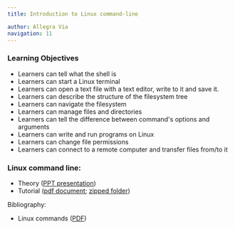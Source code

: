 ```yaml
---
title: Introduction to Linux command-line 

author: Allegra Via
navigation: 11
---
```


### Learning Objectives 

* Learners can tell what the shell is
* Learners can start a Linux terminal
* Learners can open a text file with a text editor, write to it and save it.
* Learners can describe the structure of the filesystem tree
* Learners can navigate the filesystem 
* Learners can manage files and directories
* Learners can tell the difference between command's options and arguments
* Learners can write and run programs on Linux
* Learners can change file permissions
* Learners can connect to a remote computer and transfer files from/to it


### Linux command line:

- Theory ([PPT presentation](./linux_command_line/Unix-Theory-EMBO-Budapest.ppt))
- Tutorial ([pdf document](./linux_command_line/Academis_Linux.pdf); [zipped folder](./linux_command_line/unix_tutorial.zip))


Bibliography:

- Linux commands ([PDF](./linux_command_line/OnePageLinuxManual.pdf))
